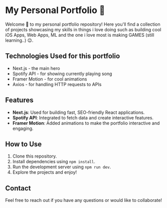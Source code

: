 # My Personal Portfolio 💙

Welcome 🤗 to my personal portfolio repository! Here you'll find a collection of projects showcasing my skills in things i love doing such as building cool iOS Apps, Web Apps, ML and the one i love most is making GAMES (still learning..) 😉.

## Technologies Used for this portfolio

- Next.js - the main hero 
- Spotify API - for showing currently playing song
- Framer Motion - for cool animations
- Axios - for handling HTTP requests to APIs 

## Features

- **Next.js**: Used for building fast, SEO-friendly React applications.
- **Spotify API**: Integrated to fetch data and create interactive features.
- **Framer Motion**: Added animations to make the portfolio interactive and engaging.

## How to Use

1. Clone this repository.
2. Install dependencies using `npm install`.
3. Run the development server using `npm run dev`.
4. Explore the projects and enjoy!

## Contact

Feel free to reach out if you have any questions or would like to collaborate!
